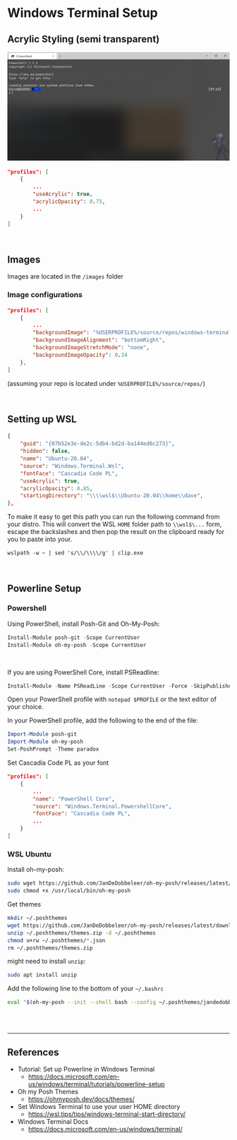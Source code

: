 # Windows Terminal Setup

## Acrylic Styling (semi transparent)
![wt](assets/acrylic.png)

```json
"profiles": [
    {
        ...
        "useAcrylic": true,
        "acrylicOpacity": 0.75,
        ...
    }
]
```

<br>

## Images
Images are located in the `/images` folder

### Image configurations 

```json
"profiles": [
    {
        ...
        "backgroundImage": "%USERPROFILE%/source/repos/windows-terminal-setup/images/pwsh_hero.png",
        "backgroundImageAlignment": "bottomRight",
        "backgroundImageStretchMode": "none",
        "backgroundImageOpacity": 0.34
    },
]
```
(assuming your repo is located under `%USERPROFILE%/source/repos/`)

<br>

## Setting up WSL
```json
{
    "guid": "{07b52e3e-de2c-5db4-bd2d-ba144ed6c273}",
    "hidden": false,
    "name": "Ubuntu-20.04",
    "source": "Windows.Terminal.Wsl",
    "fontFace": "Cascadia Code PL",
    "useAcrylic": true,
    "acrylicOpacity": 0.85,
    "startingDirectory": "\\\\wsl$\\Ubuntu-20.04\\home\\dave",
},
```
To make it easy to get this path you can run the following command from your distro. This will convert the WSL `HOME` folder path to `\\wsl$\...` form, escape the backslashes and then pop the result on the clipboard ready for you to paste into your.
```
wslpath -w ~ | sed 's/\\/\\\\/g' | clip.exe
```
<br>

## Powerline Setup

### Powershell

Using PowerShell, install Posh-Git and Oh-My-Posh:
```powershell
Install-Module posh-git -Scope CurrentUser
Install-Module oh-my-posh -Scope CurrentUser
```
<br>

If you are using PowerShell Core, install PSReadline:
```powershell
Install-Module -Name PSReadLine -Scope CurrentUser -Force -SkipPublisherCheck
```

Open your PowerShell profile with `notepad $PROFILE` or the text editor of your choice. 

In your PowerShell profile, add the following to the end of the file:
```powershell
Import-Module posh-git
Import-Module oh-my-posh
Set-PoshPrompt -Theme paradox
```

Set Cascadia Code PL as your font
```json
"profiles": [
    {
        ...
        "name": "PowerShell Core",
        "source": "Windows.Terminal.PowershellCore",
        "fontFace": "Cascadia Code PL",
        ...
    }
]
```

### WSL Ubuntu

Install oh-my-posh:
```bash
sudo wget https://github.com/JanDeDobbeleer/oh-my-posh/releases/latest/download/posh-linux-amd64 -O /usr/local/bin/oh-my-posh
sudo chmod +x /usr/local/bin/oh-my-posh
```
Get themes
```bash
mkdir ~/.poshthemes
wget https://github.com/JanDeDobbeleer/oh-my-posh/releases/latest/download/themes.zip -O ~/.poshthemes/themes.zip
unzip ~/.poshthemes/themes.zip -d ~/.poshthemes
chmod u+rw ~/.poshthemes/*.json
rm ~/.poshthemes/themes.zip
```

might need to install `unzip`: 
```bash
sudo apt install unzip
```
Add the following line to the bottom of your `~/.bashrc`

```bash
eval "$(oh-my-posh --init --shell bash --config ~/.poshthemes/jandedobbeleer.omp.json)"
```

<br>
<br>

***
## References
* Tutorial: Set up Powerline in Windows Terminal
    * https://docs.microsoft.com/en-us/windows/terminal/tutorials/powerline-setup
* Oh my Posh Themes
    * https://ohmyposh.dev/docs/themes/
* Set Windows Terminal to use your user HOME directory
    * https://wsl.tips/tips/windows-terminal-start-directory/
* Windows Terminal Docs
    * https://docs.microsoft.com/en-us/windows/terminal/